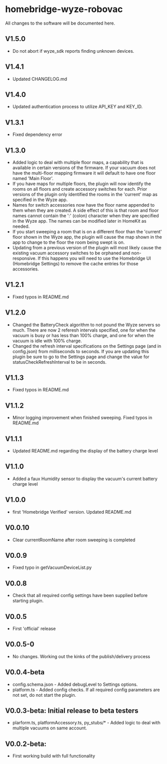 # homebridge-wyze-robovac

All changes to the software will be documented here.

## V1.5.0
- Do not abort if wyze_sdk reports finding unknown devices.

## V1.4.1
- Updated  CHANGELOG.md

## V1.4.0
- Updated authentication process to utilize API_KEY and KEY_ID.

## V1.3.1
- Fixed dependency error

## V1.3.0
- Added logic to deal with multiple floor maps, a capability that is available in certain versions of the firmware. If your vacuum does not have the multi-floor mapping firmware it will default to have one floor named 'Main Floor'.
- If you have maps for multiple floors, the plugin will now identify the rooms on all floors and create accessory switches for each. Prior versions of the plugin only identified the rooms in the 'current' map as specified in the Wyze app.
- Names for switch accessories now have the floor name appended to them when they are created. A side effect of this is that room and floor names cannot contain the ':' (colon) character when they are specified in the Wyze app. The names can be modified later in HomeKit as needed.
- If you start sweeping a room that is on a different floor than the 'current' floor shown in the Wyze app, the plugin will cause the map shown in the app to change to the floor the room being swept is on.
- Updating from a previous version of the plugin will most likely cause the existing vacuum accessory switches to be orphaned and non-responsive. If this happens you will need to use the Homebridge UI (Homebridge Settings) to remove the cache entries for those
 accessories.

## V1.2.1 
- Fixed typos in README.md

## V1.2.0 
- Changed the BatteryCheck algorithm to not pound the Wyze servers so much. There are now 2 referesh intervals specified, one for when the vacuum is busy or has less than 100% charge, and one for when the vacuum is idle with 100% charge.
- Changed the refresh interval specifications on the Settings page (and in config.json) from milliseconds to seconds. If you are updating this plugin be sure to go to the Settings page and change the value for statusCheckRefreshInterval to be in seconds. 

## V1.1.3 
- Fixed typos in README.md

## V1.1.2 
- Minor logging improvement when finished sweeping. Fixed typos in README.md

## V1.1.1 
- Updated README.md regarding the display of the battery charge level

## V1.1.0 
- Added a faux Humidity sensor to display the vacuum's current battery charge level

## V1.0.0 
- first 'Homebridge Verified' version. Updated README.md

## V0.0.10 
- Clear currentRoomName after room sweeping is completed

## V0.0.9 
- Fixed typo in getVacuumDeviceList.py

## V0.0.8 
- Check that all required config settings have been supplied before starting plugin.

## V0.0.5 
- First 'official' release 

## V0.0.5-0 
- No changes. Working out the kinks of the publish/delivery process

## V0.0.4-beta
- config.schema.json - Added debugLevel to Settings options.
- platform.ts - Added config checks. If all required config parameters are not set, do not start the plugin.


## V0.0.3-beta: Initial release to beta testers
- plarform.ts, platformAccessory.ts, py_stubs/* - Added logic to deal with multiple vacuums on same account.

## V0.0.2-beta:
- First working build with full functionality

